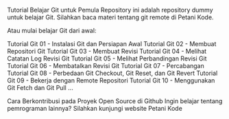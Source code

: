 Tutorial Belajar Git untuk Pemula
Repository ini adalah repository dummy untuk belajar Git. Silahkan baca materi tentang git remote di Petani Kode.

Atau mulai belajar Git dari awal:

Tutorial Git 01 - Instalasi Git dan Persiapan Awal
Tutorial Git 02 - Membuat Repositori Git
Tutorial Git 03 - Membuat Revisi
Tutorial Git 04 - Melihat Catatan Log Revisi Git
Tutorial Git 05 - Melihat Perbandingan Revisi Git
Tutorial Git 06 - Membatalkan Revisi Git
Tutorial Git 07 - Percabangan
Tutorial Git 08 - Perbedaan Git Checkout, Git Reset, dan Git Revert
Tutorial Git 09 - Bekerja dengan Remote Repositori
Tutorial Git 10 - Menggunakan Git Fetch dan Git Pull
...

Cara Berkontribusi pada Proyek Open Source di Github
Ingin belajar tentang pemrograman lainnya? Silahkan kunjungi website Petani Kode
